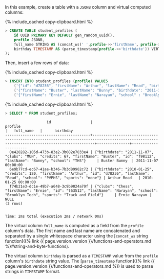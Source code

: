 In this example, create a table with a `JSONB` column and virtual computed columns:

{% include_cached copy-clipboard.html %}
~~~ sql
> CREATE TABLE student_profiles (
    id UUID PRIMARY KEY DEFAULT gen_random_uuid(),
    profile JSONB,
    full_name STRING AS (concat_ws(' ',profile->>'firstName', profile->>'lastName')) VIRTUAL,
    birthday TIMESTAMP AS (parse_timestamp(profile->>'birthdate')) VIRTUAL
);
~~~

Then, insert a few rows of data:

{% include_cached copy-clipboard.html %}
~~~ sql
> INSERT INTO student_profiles (profile) VALUES
    ('{"id": "d78236", "firstName": "Arthur", "lastName": "Read", "birthdate": "2010-01-25", "school": "PVPHS", "credits": 120, "sports": "none"}'),
    ('{"firstName": "Buster", "lastName": "Bunny", "birthdate": "2011-11-07", "id": "f98112", "school": "THS", "credits": 67, "clubs": "MUN"}'),
    ('{"firstName": "Ernie", "lastName": "Narayan", "school" : "Brooklyn Tech", "id": "t63512", "sports": "Track and Field", "clubs": "Chess"}');
~~~

{% include_cached copy-clipboard.html %}
~~~ sql
> SELECT * FROM student_profiles;
~~~
~~~
                   id                  |                                                                   profile                                                                   |   full_name   |      birthday
---------------------------------------+---------------------------------------------------------------------------------------------------------------------------------------------+---------------+----------------------
  0e420282-105d-473b-83e2-3b082e7033e4 | {"birthdate": "2011-11-07", "clubs": "MUN", "credits": 67, "firstName": "Buster", "id": "f98112", "lastName": "Bunny", "school": "THS"}     | Buster Bunny  | 2011-11-07 00:00:00
  6e9b77cd-ec67-41ae-b346-7b3d89902c72 | {"birthdate": "2010-01-25", "credits": 120, "firstName": "Arthur", "id": "d78236", "lastName": "Read", "school": "PVPHS", "sports": "none"} | Arthur Read   | 2010-01-25 00:00:00
  f74b21e3-dc1e-49b7-a648-3c9b9024a70f | {"clubs": "Chess", "firstName": "Ernie", "id": "t63512", "lastName": "Narayan", "school": "Brooklyn Tech", "sports": "Track and Field"}     | Ernie Narayan | NULL
(3 rows)


Time: 2ms total (execution 2ms / network 0ms)
~~~

The virtual column `full_name` is computed as a field from the `profile` column's data. The first name and last name are concatenated and separated by a single whitespace character using the [`concat_ws` string function]({% link {{ page.version.version }}/functions-and-operators.md %}#string-and-byte-functions).

The virtual column `birthday` is parsed as a `TIMESTAMP` value from the `profile` column's `birthdate` string value. The [`parse_timestamp` function]({% link {{ page.version.version }}/functions-and-operators.md %}) is used to parse strings in `TIMESTAMP` format.
